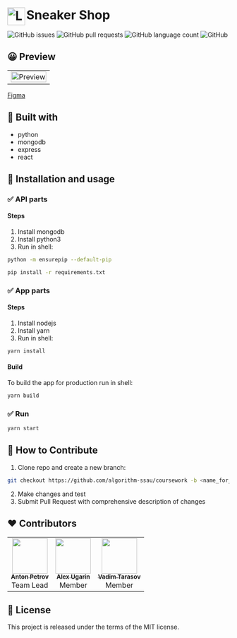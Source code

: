 <h1>
	<img
    align="left"
		width="40"
		alt="Logo"
		src="https://raw.githubusercontent.com/algorithm-ssau/coursework/master/public/logo.svg?sanitize=true">
  <span>Sneaker Shop<span>
</h1>

![GitHub issues](https://img.shields.io/github/issues/algorithm-ssau/coursework?style=flat-square)
![GitHub pull requests](https://img.shields.io/github/issues-pr/algorithm-ssau/coursework?style=flat-square)
![GitHub language count](https://img.shields.io/github/languages/count/algorithm-ssau/coursework?style=flat-square)
![GitHub](https://img.shields.io/github/license/algorithm-ssau/coursework?color=blue&style=flat-square)
    
## 😀 Preview
<table>
  <tr>
    <td>
      <img
        width="100%"
        alt="Preview"
        src="https://raw.githubusercontent.com/algorithm-ssau/coursework/master/public/social.png">
     </td>
   </tr>
</table>

[Figma](https://www.figma.com/file/kpjyvn7pzS4rLxWeAfzQjQ/Coursework-Sneaker-Shop)

## 🧰 Built with

- python
- mongodb
- express
- react


## 🚀 Installation and usage

### ✅ API parts
#### Steps

1) Install mongodb
2) Install python3
3) Run in shell:

```bash
python -m ensurepip --default-pip
```

```bash
pip install -r requirements.txt
```

### ✅ App parts
#### Steps

1) Install nodejs
2) Install yarn
3) Run in shell:

```bash
yarn install
```

#### Build
To build the app for production run in shell:

```bash
yarn build
```

### ✅ Run
```bash
yarn start
```

## 🤝 How to Contribute

1. Clone repo and create a new branch:
```bash
git checkout https://github.com/algorithm-ssau/coursework -b <name_for_new_branch>
```
2. Make changes and test
3. Submit Pull Request with comprehensive description of changes

## ❤️ Contributors

<table>
  <tr>
    <td align="center">
      <a href="https://github.com/eolme">
        <img src="https://avatars.githubusercontent.com/eolme" width="80" height="80" alt=""/><br />
        <sub><b>Anton Petrov</b></sub>
      </a><br />
      <span>Team Lead</span>
    </td>
    <td align="center">
      <a href="https://github.com/alexugarin">
        <img src="https://avatars.githubusercontent.com/alexugarin" width="80" height="80" alt=""/><br />
        <sub><b>Alex Ugarin</b></sub>
      </a><br />
      <span>Member</span>
    </td>
    <td align="center">
      <a href="https://github.com/buyniy">
        <img src="https://avatars.githubusercontent.com/buyniy" width="80" height="80" alt=""/><br />
        <sub><b>Vadim Tarasov</b></sub>
      </a><br />
      <span>Member</span>
    </td>
  </tr>
</table>

## 📘 License
This project is released under the terms of the MIT license.

